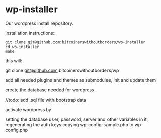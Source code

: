 wp-installer
============

Our wordpress install repository.

installation instructions:

    git clone git@github.com:bitcoinerswithoutborders/wp-installer
    cd wp-installer
    make


this will:

git clone git@github.com:bitcoinerswithoutborders/wp

add all needed plugins and themes as submodules, init and update them

create the database needed for wordpress

//todo:
add .sql file with bootstrap data

activate wordpress by

setting the database user, password, server and other variables in it,
regenerating the auth keys
copying wp-config-sample.php to wp-config.php

